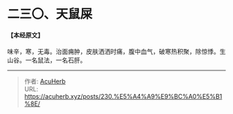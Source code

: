 # 二三〇、天鼠屎


#### 【本经原文】
味辛，寒，无毒。治面痈肿，皮肤洒洒时痛，腹中血气，破寒热积聚，除惊悸。生山谷。一名鼠法，一名石肝。

---

> 作者: [AcuHerb](https://acuherb.xyz)  
> URL: https://acuherb.xyz/posts/230.%E5%A4%A9%E9%BC%A0%E5%B1%8E/  

